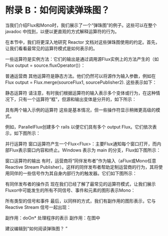 # 附录 B：如何阅读弹珠图？
当我们介绍Flux和Mono时，我们展示了一个“弹珠图”的例子。这些可以在整个 javadoc 中找到，以便以更直观的方式解释运算符的行为。

在本节中，我们将更深入地研究 Reactor 文档对这些弹珠图使用的约定。首先，让我们看看最常见的运算符模式是如何表示的。

一些运算符是实例方法：它们的输出是通过调用源Flux实例上的方法产生的（如Flux<T> output = source.fluxOperator()）：

普通运营商
其他运算符是静态方法。他们仍然可以将源作为输入参数，例如在Flux<T> output = Flux.merge(sourceFlux1, sourcePublisher2). 这些表示如下：

静态运算符
请注意，有时我们根据运算符的输入表示多个变体或行为，在这种情况下，只有一个运算符“框”，但源和输出变体是分开的，如下所示：

具有两个输入示例的运算符
这些是基本情况，但一些操作符显示稍微更高级的模式。

例如，ParallelFlux创建多个 rails 以便它们具有多个 output Flux。它们依次表示，如下图所示：

并行运算符
窗口运算符产生一个Flux<Flux<T>>：主要Flux通知每个窗口打开，而内部Flux表示窗口内容和终止。Windows 表示为 main 的分支，Flux如下图所示：

窗口运算符的输出
有时，运营商将“同伴发布者”作为输入（aFlux或Mono任意 Reactive Stream Publisher）。这样的同伴发布者帮助定制运营商的行为，其将使用同伴的一些信号作为其自身内部行为的触发器。它们如下图所示：

有同伴发布者的操作员
现在我们已经了解了最常见的运算符模式，让我们展示Fluxor中可能发生的所有不同信号、事件和元素的图形表示Mono：

所有类型的信号和事件
最后，以同样的方式，我们有副作用的图形表示，它与 Reactive Stream 信号一起出现：

副作用：doOn* 处理程序的表示
副作用：在图中

建议编辑到“如何阅读弹珠图？ ”